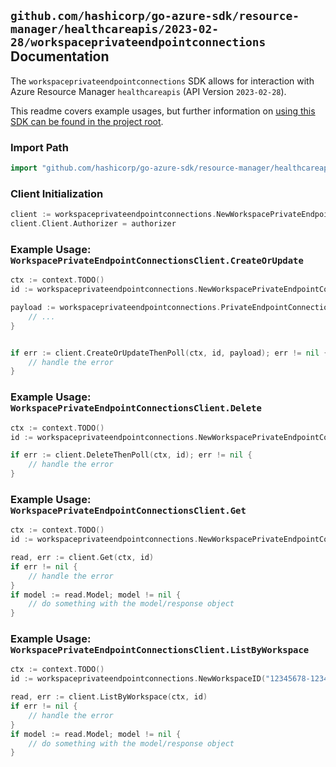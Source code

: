 
## `github.com/hashicorp/go-azure-sdk/resource-manager/healthcareapis/2023-02-28/workspaceprivateendpointconnections` Documentation

The `workspaceprivateendpointconnections` SDK allows for interaction with Azure Resource Manager `healthcareapis` (API Version `2023-02-28`).

This readme covers example usages, but further information on [using this SDK can be found in the project root](https://github.com/hashicorp/go-azure-sdk/tree/main/docs).

### Import Path

```go
import "github.com/hashicorp/go-azure-sdk/resource-manager/healthcareapis/2023-02-28/workspaceprivateendpointconnections"
```


### Client Initialization

```go
client := workspaceprivateendpointconnections.NewWorkspacePrivateEndpointConnectionsClientWithBaseURI("https://management.azure.com")
client.Client.Authorizer = authorizer
```


### Example Usage: `WorkspacePrivateEndpointConnectionsClient.CreateOrUpdate`

```go
ctx := context.TODO()
id := workspaceprivateendpointconnections.NewWorkspacePrivateEndpointConnectionID("12345678-1234-9876-4563-123456789012", "example-resource-group", "workspaceValue", "privateEndpointConnectionValue")

payload := workspaceprivateendpointconnections.PrivateEndpointConnectionDescription{
	// ...
}


if err := client.CreateOrUpdateThenPoll(ctx, id, payload); err != nil {
	// handle the error
}
```


### Example Usage: `WorkspacePrivateEndpointConnectionsClient.Delete`

```go
ctx := context.TODO()
id := workspaceprivateendpointconnections.NewWorkspacePrivateEndpointConnectionID("12345678-1234-9876-4563-123456789012", "example-resource-group", "workspaceValue", "privateEndpointConnectionValue")

if err := client.DeleteThenPoll(ctx, id); err != nil {
	// handle the error
}
```


### Example Usage: `WorkspacePrivateEndpointConnectionsClient.Get`

```go
ctx := context.TODO()
id := workspaceprivateendpointconnections.NewWorkspacePrivateEndpointConnectionID("12345678-1234-9876-4563-123456789012", "example-resource-group", "workspaceValue", "privateEndpointConnectionValue")

read, err := client.Get(ctx, id)
if err != nil {
	// handle the error
}
if model := read.Model; model != nil {
	// do something with the model/response object
}
```


### Example Usage: `WorkspacePrivateEndpointConnectionsClient.ListByWorkspace`

```go
ctx := context.TODO()
id := workspaceprivateendpointconnections.NewWorkspaceID("12345678-1234-9876-4563-123456789012", "example-resource-group", "workspaceValue")

read, err := client.ListByWorkspace(ctx, id)
if err != nil {
	// handle the error
}
if model := read.Model; model != nil {
	// do something with the model/response object
}
```
